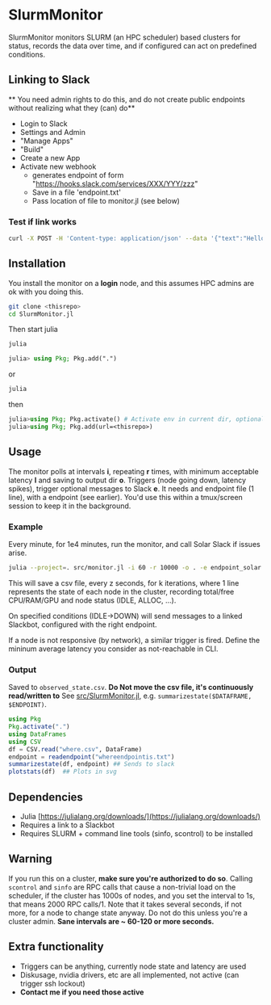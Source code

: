# SlurmMonitor

SlurmMonitor monitors SLURM (an HPC scheduler) based clusters for status, records the data over time, and if configured can act on predefined conditions.

## Linking to Slack
** You need admin rights to do this, and do not create public endpoints without realizing what they (can) do**

- Login to Slack
- Settings and Admin
- "Manage Apps"
- "Build"
- Create a new App
- Activate new webhook
  - generates endpoint of form "https://hooks.slack.com/services/XXX/YYY/zzz"
  - Save in a file 'endpoint.txt'
  - Pass location of file to monitor.jl (see below)

### Test if link works
```bash
curl -X POST -H 'Content-type: application/json' --data '{"text":"Hello, World!"}' $URL
```

## Installation
You install the monitor on a **login** node, and this assumes HPC admins are ok with you doing this.
```bash
git clone <thisrepo>
cd SlurmMonitor.jl
```
Then start julia
```bash
julia
```
```julia
julia> using Pkg; Pkg.add(".")
```
or
```bash
julia
```
then
```julia
julia>using Pkg; Pkg.activate() # Activate env in current dir, optional
julia>using Pkg; Pkg.add(url=<thisrepo>)
```



## Usage
The monitor polls at intervals **i**, repeating **r** times, with minimum acceptable latency **l** and saving to output dir **o**.
Triggers (node going down, latency spikes), trigger optional messages to Slack **e**.
It needs and endpoint file (1 line), with a endpoint (see earlier).
You'd use this within a tmux/screen session to keep it in the background.
### Example
Every minute, for 1e4 minutes, run the monitor, and call Solar Slack if issues arise.
```bash
julia --project=. src/monitor.jl -i 60 -r 10000 -o . -e endpoint_solar.txt -l 40
```
This will save a csv file, every z seconds, for k iterations, where 1 line represents the state of each node in the cluster, recording total/free CPU/RAM/GPU and node status (IDLE, ALLOC, ...).

On specified conditions (IDLE->DOWN) will send messages to a linked Slackbot, configured with the right endpoint.

If a node is not responsive (by network), a similar trigger is fired. Define the mininum average latency you consider as not-reachable in CLI.

### Output
Saved to `observed_state.csv`.
**Do Not move the csv file, it's continuously read/written to**
See [src/SlurmMonitor.jl](src/SlurmMonitor.jl), e.g. `summarizestate($DATAFRAME, $ENDPOINT)`.
```julia
using Pkg
Pkg.activate(".")
using DataFrames
using CSV
df = CSV.read("where.csv", DataFrame)
endpoint = readendpoint("whereendpointis.txt")
summarizestate(df, endpoint) ## Sends to slack
plotstats(df)  ## Plots in svg
```

## Dependencies
- Julia [https://julialang.org/downloads/](https://julialang.org/downloads/)
- Requires a link to a Slackbot
- Requires SLURM + command line tools (sinfo, scontrol) to be installed



## Warning
If you run this on a cluster, **make sure you're authorized to do so**. Calling `scontrol` and `sinfo` are RPC calls that cause a non-trivial load on the scheduler, if the cluster has 1000s of nodes, and you set the interval to 1s, that means 2000 RPC calls/1.
Note that it takes several seconds, if not more, for a node to change state anyway.
Do not do this unless you're a cluster admin.
**Sane intervals are ~ 60-120 or more seconds.**

## Extra functionality
- Triggers can be anything, currently node state and latency are used
- Diskusage, nvidia drivers, etc are all implemented, not active (can trigger ssh lockout)
- **Contact me if you need those active**
